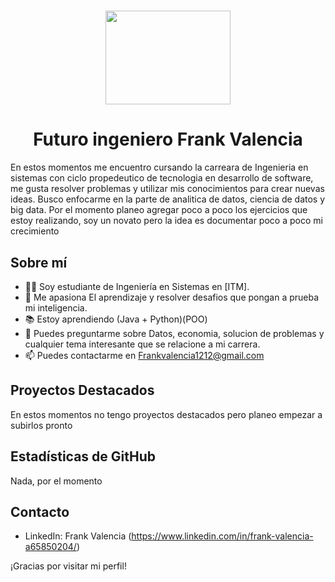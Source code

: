 
<div align="center">
  <h1></h1>
  <img src="https://media.giphy.com/media/qgQUggAC3Pfv687qPC/giphy.gif" width="200" height="150" />
</div>




<div align="center">
  <h1> Futuro ingeniero Frank Valencia  </h1>
</div>  



En estos momentos me encuentro cursando la carreara de Ingenieria en sistemas con ciclo propedeutico de tecnologia en desarrollo de software, 
me gusta resolver problemas y utilizar mis conocimientos para crear nuevas ideas. Busco enfocarme en la parte de analitica de datos,
ciencia de datos y big data. Por el momento planeo agregar poco a poco los ejercicios que estoy realizando, soy un novato pero la idea es 
documentar poco a poco mi crecimiento

## Sobre mí

- 👨‍💻 Soy estudiante de Ingeniería en Sistemas en [ITM].
- 🌱 Me apasiona El aprendizaje y resolver desafios que pongan a prueba mi inteligencia.
- 📚 Estoy aprendiendo (Java + Python)(POO)
- 💬 Puedes preguntarme sobre Datos, economia, solucion de problemas y cualquier tema interesante que se relacione a mi carrera.
- 📫 Puedes contactarme en Frankvalencia1212@gmail.com

## Proyectos Destacados

En estos momentos no tengo proyectos destacados pero planeo empezar a subirlos pronto

## Estadísticas de GitHub

Nada, por el momento

## Contacto

- LinkedIn: Frank Valencia (https://www.linkedin.com/in/frank-valencia-a65850204/)

¡Gracias por visitar mi perfil!

